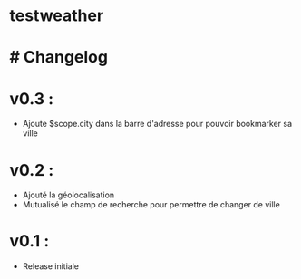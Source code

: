 # testweather

# # Changelog

v0.3 :
======

- Ajoute $scope.city dans la barre d'adresse pour pouvoir bookmarker sa ville

v0.2 :
======

- Ajouté la géolocalisation
- Mutualisé le champ de recherche pour permettre de changer de ville

v0.1 :
======

- Release initiale

